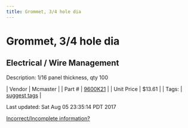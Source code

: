 ```yaml
---
title: Grommet, 3/4 hole dia
---
```


# Grommet, 3/4 hole dia
## Electrical / Wire Management
Description: 	1/16 panel thickness, qty 100 

| Vendor | Mcmaster | 
| Part # | [9600K21](https://www.mcmaster.com/#9600K21) | 
| Unit Price | $13.61 | 
| Tags: | [suggest tags](https://docs.google.com/forms/d/e/1FAIpQLSeWyY8v3RgOty-MyWmh9U0iivNYN_molChYyS-0U-o-kOAv_g/viewform) | 

Last updated: Sat Aug 05 23:35:14 PDT 2017

 [Incorrect/Incomplete information?](https://docs.google.com/forms/d/e/1FAIpQLSeWyY8v3RgOty-MyWmh9U0iivNYN_molChYyS-0U-o-kOAv_g/viewform)